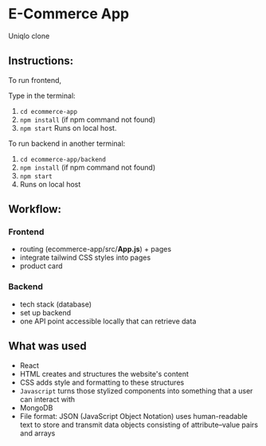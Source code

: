# E-Commerce App
Uniqlo clone 

## Instructions:
To run frontend,
 
Type in the terminal:
 1. `cd ecommerce-app`
 2. `npm install` (if npm command not found)
 3. `npm start`
Runs on local host.

To run backend in another terminal:
1. `cd ecommerce-app/backend`
2. `npm install` (if npm command not found)
3. `npm start`
4. Runs on local host 

## Workflow:
### Frontend 
- routing (ecommerce-app/src/**App.js**) + pages 
- integrate tailwind CSS styles into pages
- product card 

### Backend 
- tech stack (database)
- set up backend
- one API point accessible locally that can retrieve data

## What was used 
- React 
- HTML creates and structures the website's content
- CSS adds style and formatting to these structures
- `Javascript` turns those stylized components into something that a user can interact with
- MongoDB
- File format: JSON (JavaScript Object Notation) uses human-readable text to store and transmit data objects consisting of attribute–value pairs and arrays
